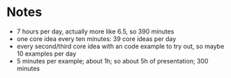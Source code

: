 # Notes

* 7 hours per day, actually more like 6.5, so 390 minutes
* one core idea every ten minutes: 39 core ideas per day
* every second/third core idea with an code example to try out, so maybe 10 examples per day
* 5 minutes per example; about 1h; so about 5h of presentation; 300 minutes
